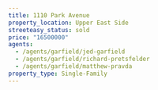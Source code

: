 ```yaml
---
title: 1110 Park Avenue
property_location: Upper East Side
streeteasy_status: sold
price: "16500000"
agents:
  - /agents/garfield/jed-garfield
  - /agents/garfield/richard-pretsfelder
  - /agents/garfield/matthew-pravda
property_type: Single-Family
---
```

